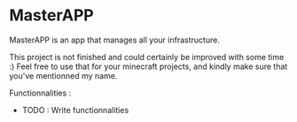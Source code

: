 # MasterAPP
MasterAPP is an app that manages all your infrastructure.

This project is not finished and could certainly be improved with some time :)
Feel free to use that for your minecraft projects, and kindly make sure that you've mentionned my name.

Functionnalities : 

- TODO : Write functionnalities 
